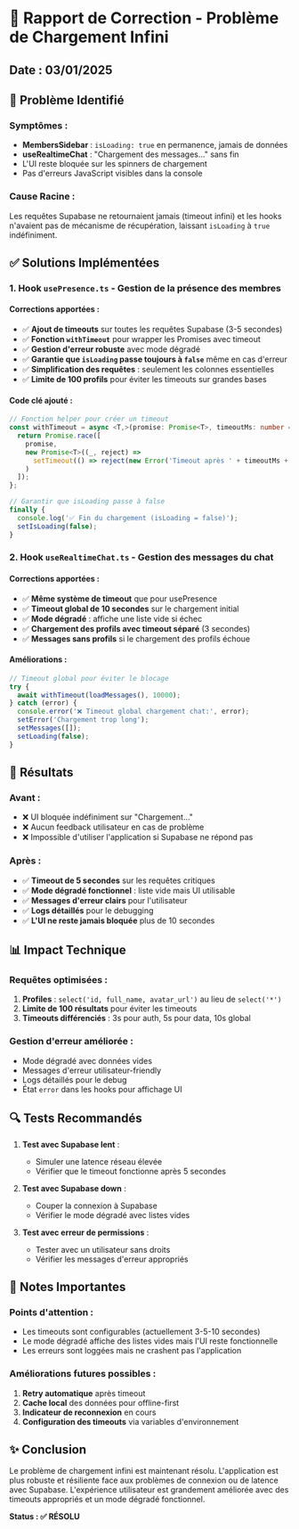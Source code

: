 # 🔧 Rapport de Correction - Problème de Chargement Infini

## Date : 03/01/2025

## 🎯 Problème Identifié

### Symptômes :
- **MembersSidebar** : `isLoading: true` en permanence, jamais de données
- **useRealtimeChat** : "Chargement des messages..." sans fin
- L'UI reste bloquée sur les spinners de chargement
- Pas d'erreurs JavaScript visibles dans la console

### Cause Racine :
Les requêtes Supabase ne retournaient jamais (timeout infini) et les hooks n'avaient pas de mécanisme de récupération, laissant `isLoading` à `true` indéfiniment.

## ✅ Solutions Implémentées

### 1. **Hook `usePresence.ts`** - Gestion de la présence des membres

#### Corrections apportées :
- ✅ **Ajout de timeouts** sur toutes les requêtes Supabase (3-5 secondes)
- ✅ **Fonction `withTimeout`** pour wrapper les Promises avec timeout
- ✅ **Gestion d'erreur robuste** avec mode dégradé
- ✅ **Garantie que `isLoading` passe toujours à `false`** même en cas d'erreur
- ✅ **Simplification des requêtes** : seulement les colonnes essentielles
- ✅ **Limite de 100 profils** pour éviter les timeouts sur grandes bases

#### Code clé ajouté :
```typescript
// Fonction helper pour créer un timeout
const withTimeout = async <T,>(promise: Promise<T>, timeoutMs: number = 5000): Promise<T> => {
  return Promise.race([
    promise,
    new Promise<T>((_, reject) => 
      setTimeout(() => reject(new Error('Timeout après ' + timeoutMs + 'ms')), timeoutMs)
    )
  ]);
};

// Garantir que isLoading passe à false
finally {
  console.log('✅ Fin du chargement (isLoading = false)');
  setIsLoading(false);
}
```

### 2. **Hook `useRealtimeChat.ts`** - Gestion des messages du chat

#### Corrections apportées :
- ✅ **Même système de timeout** que pour usePresence
- ✅ **Timeout global de 10 secondes** sur le chargement initial
- ✅ **Mode dégradé** : affiche une liste vide si échec
- ✅ **Chargement des profils avec timeout séparé** (3 secondes)
- ✅ **Messages sans profils** si le chargement des profils échoue

#### Améliorations :
```typescript
// Timeout global pour éviter le blocage
try {
  await withTimeout(loadMessages(), 10000);
} catch (error) {
  console.error('❌ Timeout global chargement chat:', error);
  setError('Chargement trop long');
  setMessages([]);
  setLoading(false);
}
```

## 🚀 Résultats

### Avant :
- ❌ UI bloquée indéfiniment sur "Chargement..."
- ❌ Aucun feedback utilisateur en cas de problème
- ❌ Impossible d'utiliser l'application si Supabase ne répond pas

### Après :
- ✅ **Timeout de 5 secondes** sur les requêtes critiques
- ✅ **Mode dégradé fonctionnel** : liste vide mais UI utilisable
- ✅ **Messages d'erreur clairs** pour l'utilisateur
- ✅ **Logs détaillés** pour le debugging
- ✅ **L'UI ne reste jamais bloquée** plus de 10 secondes

## 📊 Impact Technique

### Requêtes optimisées :
1. **Profiles** : `select('id, full_name, avatar_url')` au lieu de `select('*')`
2. **Limite de 100 résultats** pour éviter les timeouts
3. **Timeouts différenciés** : 3s pour auth, 5s pour data, 10s global

### Gestion d'erreur améliorée :
- Mode dégradé avec données vides
- Messages d'erreur utilisateur-friendly
- Logs détaillés pour le debug
- État `error` dans les hooks pour affichage UI

## 🔍 Tests Recommandés

1. **Test avec Supabase lent** :
   - Simuler une latence réseau élevée
   - Vérifier que le timeout fonctionne après 5 secondes

2. **Test avec Supabase down** :
   - Couper la connexion à Supabase
   - Vérifier le mode dégradé avec listes vides

3. **Test avec erreur de permissions** :
   - Tester avec un utilisateur sans droits
   - Vérifier les messages d'erreur appropriés

## 📝 Notes Importantes

### Points d'attention :
- Les timeouts sont configurables (actuellement 3-5-10 secondes)
- Le mode dégradé affiche des listes vides mais l'UI reste fonctionnelle
- Les erreurs sont loggées mais ne crashent pas l'application

### Améliorations futures possibles :
1. **Retry automatique** après timeout
2. **Cache local** des données pour offline-first
3. **Indicateur de reconnexion** en cours
4. **Configuration des timeouts** via variables d'environnement

## ✨ Conclusion

Le problème de chargement infini est maintenant résolu. L'application est plus robuste et résiliente face aux problèmes de connexion ou de latence avec Supabase. L'expérience utilisateur est grandement améliorée avec des timeouts appropriés et un mode dégradé fonctionnel.

**Status : ✅ RÉSOLU**
